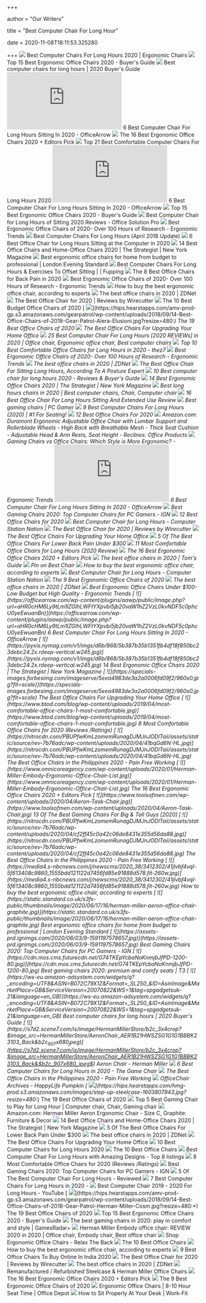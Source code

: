 +++
        
author = "Our Writers"
        
title = "Best Computer Chair For Long Hour"
        
date = 2020-11-08T18:11:53.325280
        
+++
[ ![](https://www.accessoriesadviser.com/wp-content/uploads/2020/02/Computer-Chair-1.png)](https://www.accessoriesadviser.com/wp-content/uploads/2020/02/Computer-Chair-1.png) Best Computer Chairs For Long Hours 2020 | Ergonomic Chairs
[ ![](https://www.republiclab.com/wp-content/uploads/2017/08/best-ergonomic-office-chairs-thumbnail.jpg)](https://www.republiclab.com/wp-content/uploads/2017/08/best-ergonomic-office-chairs-thumbnail.jpg) Top 15 Best Ergonomic Office Chairs 2020 - Buyer's Guide
[ ![](https://gadgets-reviews.com/images/wsscontent/articles/2020/01/Best-computer-chairs-for-long-hours.jpg)](https://gadgets-reviews.com/images/wsscontent/articles/2020/01/Best-computer-chairs-for-long-hours.jpg) Best computer chairs for long hours | 2020 Buyer's Guide
[ ![](https://officearrow.com/wp-content/plugins/aawp/public/image.php?url=aHR0cHM6Ly9tLm1lZGlhLWFtYXpvbi5jb20vaW1hZ2VzL0kvNDEtcFlFM1JXVEwuanBn)](https://officearrow.com/wp-content/plugins/aawp/public/image.php?url=aHR0cHM6Ly9tLm1lZGlhLWFtYXpvbi5jb20vaW1hZ2VzL0kvNDEtcFlFM1JXVEwuanBn) 6 Best Computer Chair For Long Hours Sitting In 2020 - OfficeArrow
[ ![](https://i.ytimg.com/vi/7YVTS6Yj4Co/maxresdefault.jpg)](https://i.ytimg.com/vi/7YVTS6Yj4Co/maxresdefault.jpg) The 16 Best Ergonomic Office Chairs 2020 + Editors Pick
[ ![](https://standingdesktopper.com/wp-content/uploads/2018/11/Serta-Comfortable-Executive-Office-Chair.jpeg)](https://standingdesktopper.com/wp-content/uploads/2018/11/Serta-Comfortable-Executive-Office-Chair.jpeg) Top 21 Best Comfortable Computer Chairs For Long Hours 2020
[ ![](https://officearrow.com/wp-content/plugins/aawp/public/image.php?url=aHR0cHM6Ly9tLm1lZGlhLWFtYXpvbi5jb20vaW1hZ2VzL0kvNDFqN3FpRWxEZEwuanBn)](https://officearrow.com/wp-content/plugins/aawp/public/image.php?url=aHR0cHM6Ly9tLm1lZGlhLWFtYXpvbi5jb20vaW1hZ2VzL0kvNDFqN3FpRWxEZEwuanBn) 6 Best Computer Chair For Long Hours Sitting In 2020 - OfficeArrow
[ ![](https://www.republiclab.com/wp-content/uploads/2017/08/best-office-chair-thumbnail-1024x576.jpg)](https://www.republiclab.com/wp-content/uploads/2017/08/best-office-chair-thumbnail-1024x576.jpg) Top 15 Best Ergonomic Office Chairs 2020 - Buyer's Guide
[ ![](https://officesolutionpro.com/wp-content/uploads/2020/02/Best-Computer-Chair-for-Long-Hours-of-Sitting-05-officesolutionpro.com_.jpg)](https://officesolutionpro.com/wp-content/uploads/2020/02/Best-Computer-Chair-for-Long-Hours-of-Sitting-05-officesolutionpro.com_.jpg) Best Computer Chair for Long Hours of Sitting 2020 Reviews - Office  Solution Pro
[ ![](http://ergonomictrends.com/wp-content/uploads/2019/01/Komene-Ergonomic-Office-Chair.jpg)](http://ergonomictrends.com/wp-content/uploads/2019/01/Komene-Ergonomic-Office-Chair.jpg) Best Ergonomic Office Chairs of 2020- Over 100 Hours of Research - Ergonomic  Trends
[ ![](https://www.workwithpleasure.com/wp-content/uploads/2018/01/the-best-computer-chair-for-long-hours-ranking.png)](https://www.workwithpleasure.com/wp-content/uploads/2018/01/the-best-computer-chair-for-long-hours-ranking.png)  Best Computer Chairs For Long Hours (April 2018 Update)
[ ![](https://officechairadvisor.com/wp-content/uploads/2019/08/best-long-hours-office-chair.png)](https://officechairadvisor.com/wp-content/uploads/2019/08/best-long-hours-office-chair.png) 6 Best Office Chair for Long Hours Sitting at the Computer in 2020
[ ![](https://pyxis.nymag.com/v1/imgs/fdc/3a6/86a7075e3525ef1c07994401e3cd530a78-amazon-basics-exec-chair.rsquare.w600.jpg)](https://pyxis.nymag.com/v1/imgs/fdc/3a6/86a7075e3525ef1c07994401e3cd530a78-amazon-basics-exec-chair.rsquare.w600.jpg) 14 Best Office Chairs and Home-Office Chairs 2020 | The Strategist | New  York Magazine
[ ![](https://static.standard.co.uk/s3fs-public/thumbnails/image/2020/06/19/10/office-chairs.jpg?w968)](https://static.standard.co.uk/s3fs-public/thumbnails/image/2020/06/19/10/office-chairs.jpg?w968) Best ergonomic office chairs for home from budget to professional | London  Evening Standard
[ ![](https://fupping.com/wp-content/uploads/2019/01/Serta-Mid-Back-Office-Chair.jpg)](https://fupping.com/wp-content/uploads/2019/01/Serta-Mid-Back-Office-Chair.jpg) Best Computer Chairs For Long Hours & Exercises To Offset Sitting | |  Fupping
[ ![](https://www.thebalancesmb.com/thmb/9U3S19mn6KmviCa9emPCfbqumE0=/640x640/smart/filters:no_upscale()/717tpSVhAvL._SL1001_-5b5f3e8a46e0fb0050e83f91.jpg)](https://www.thebalancesmb.com/thmb/9U3S19mn6KmviCa9emPCfbqumE0=/640x640/smart/filters:no_upscale()/717tpSVhAvL._SL1001_-5b5f3e8a46e0fb0050e83f91.jpg) The 8 Best Office Chairs for Back Pain in 2020
[ ![](http://ergonomictrends.com/wp-content/uploads/2018/06/herman-miller-embody-chair-review-2.jpg)](http://ergonomictrends.com/wp-content/uploads/2018/06/herman-miller-embody-chair-review-2.jpg) Best Ergonomic Office Chairs of 2020- Over 100 Hours of Research - Ergonomic  Trends
[ ![](https://media2.s-nbcnews.com/i/newscms/2020_25/3390893/ergonomic-office-chairs-kr-2x1-tease-200618_38008296185ce90fd52b401caf79df24.jpg)](https://media2.s-nbcnews.com/i/newscms/2020_25/3390893/ergonomic-office-chairs-kr-2x1-tease-200618_38008296185ce90fd52b401caf79df24.jpg) How to buy the best ergonomic office chair, according to experts
[ ![](https://zdnet4.cbsistatic.com/hub/i/2020/01/17/8231e246-714d-44bf-8b5e-bebdd66c1d83/office-chair-6.jpg)](https://zdnet4.cbsistatic.com/hub/i/2020/01/17/8231e246-714d-44bf-8b5e-bebdd66c1d83/office-chair-6.jpg) The best office chairs in 2020 | ZDNet
[ ![](https://d1b5h9psu9yexj.cloudfront.net/5707/Herman-Miller-Aeron_20180409-135854_full.jpg)](https://d1b5h9psu9yexj.cloudfront.net/5707/Herman-Miller-Aeron_20180409-135854_full.jpg) The Best Office Chair for 2020 | Reviews by Wirecutter
[ ![](https://www.thebalancesmb.com/thmb/32NtoHYiBK2h31vY8T2PcD6kgZQ=/1500x1500/smart/filters:no_upscale()/ModwayArticulateErgonomicMeshOfficeChairinBlack-5b21558bba61770037203394.jpg)](https://www.thebalancesmb.com/thmb/32NtoHYiBK2h31vY8T2PcD6kgZQ=/1500x1500/smart/filters:no_upscale()/ModwayArticulateErgonomicMeshOfficeChairinBlack-5b21558bba61770037203394.jpg) The 10 Best Budget Office Chairs of 2020
[ ![](https://hips.hearstapps.com/amv-prod-gp.s3.amazonaws.com/gearpatrol/wp-content/uploads/2018/09/14-Best-Office-Chairs-of-2018-Gear-Patrol-Alera-Elusioni.jpg?resize=480:*)](https://hips.hearstapps.com/amv-prod-gp.s3.amazonaws.com/gearpatrol/wp-content/uploads/2018/09/14-Best-Office-Chairs-of-2018-Gear-Patrol-Alera-Elusioni.jpg?resize=480:*) The 19 Best Office Chairs of 2020
[ ![](https://thumbor.forbes.com/thumbor/trim/0x0:1049x1192/fit-in/711x807/smart/https://specials-images.forbesimg.com/imageserve/5eea4c646ef66b0006115584/0x0.jpg)](https://thumbor.forbes.com/thumbor/trim/0x0:1049x1192/fit-in/711x807/smart/https://specials-images.forbesimg.com/imageserve/5eea4c646ef66b0006115584/0x0.jpg) The Best Office Chairs For Upgrading Your Home Office
[ ![](https://i.pinimg.com/originals/12/98/97/129897229303fd10cb3d8fea9badc25d.png)](https://i.pinimg.com/originals/12/98/97/129897229303fd10cb3d8fea9badc25d.png) 25 Best Computer Chair For Long Hours [2020 REVIEWs] in 2020 | Office chair,  Ergonomic office chair, Best computer chairs
[ ![](https://thez7.com/wp-content/uploads/2018/01/BestOffice-Ergonomic-PU-Leather-High-Back-Office-Chair-e1515899305538.jpg)](https://thez7.com/wp-content/uploads/2018/01/BestOffice-Ergonomic-PU-Leather-High-Back-Office-Chair-e1515899305538.jpg) Top 10 Best Comfortable Office Chairs for Long Hours in 2020 - thez7
[ ![](http://ergonomictrends.com/wp-content/uploads/2017/07/best-office-chairs-reviews-1.png)](http://ergonomictrends.com/wp-content/uploads/2017/07/best-office-chairs-reviews-1.png) Best Ergonomic Office Chairs of 2020- Over 100 Hours of Research - Ergonomic  Trends
[ ![](https://zdnet2.cbsistatic.com/hub/i/2020/01/17/5a3e28b6-25e0-42f9-841a-c92fd9e577c3/office-chair-5.jpg)](https://zdnet2.cbsistatic.com/hub/i/2020/01/17/5a3e28b6-25e0-42f9-841a-c92fd9e577c3/office-chair-5.jpg) The best office chairs in 2020 | ZDNet
[ ![](https://wholebodyrevolution.com/wp-content/uploads/2019/10/AdobeStock_113423452.jpeg)](https://wholebodyrevolution.com/wp-content/uploads/2019/10/AdobeStock_113423452.jpeg) The Best Office Chair For Sitting Long Hours, According To A Posture Expert
[ ![](https://chairsviews.com/wp-content/uploads/2020/03/best-comuter-chair-for-long-hour.jpg)](https://chairsviews.com/wp-content/uploads/2020/03/best-comuter-chair-for-long-hour.jpg) 10 Best computer chair for long hours 2020 - Reviews & Buyer's Guide
[ ![](https://pyxis.nymag.com/v1/imgs/cb6/eef/ae55a9214bd9b16662bf652899ba601d06-aeron-01-.rdeep-vertical.w245.jpg)](https://pyxis.nymag.com/v1/imgs/cb6/eef/ae55a9214bd9b16662bf652899ba601d06-aeron-01-.rdeep-vertical.w245.jpg) 14 Best Ergonomic Office Chairs 2020 | The Strategist | New York Magazine
[ ![](https://i.pinimg.com/originals/06/4e/fa/064efad8fc00a2426b3e1ad4f3515696.png)](https://i.pinimg.com/originals/06/4e/fa/064efad8fc00a2426b3e1ad4f3515696.png) Best long hours chairs in 2020 | Best computer chairs, Chair, Computer chair
[ ![](https://bestratedofficechair.com/wp-content/uploads/2015/06/Boss-Black-LeatherPlus-Executive-Chair.jpg)](https://bestratedofficechair.com/wp-content/uploads/2015/06/Boss-Black-LeatherPlus-Executive-Chair.jpg) 16 Best Office Chair For Long Hours Sitting And Extended Use Review
[ ![](https://cdn.mos.cms.futurecdn.net/eTsGaLnVkpozHC9CqhA6dK.jpg)](https://cdn.mos.cms.futurecdn.net/eTsGaLnVkpozHC9CqhA6dK.jpg) Best gaming chairs | PC Gamer
[ ![](https://www.leaphomeward.com/wp-content/uploads/2019/11/Embody-Chair1.jpg)](https://www.leaphomeward.com/wp-content/uploads/2019/11/Embody-Chair1.jpg) 9 Best Computer Chairs For Long Hours (2020) | #1 For Seating!
[ ![](https://www.btod.com/blog/wp-content/uploads/2019/10/best-office-chairs-2020-blog-header.jpg)](https://www.btod.com/blog/wp-content/uploads/2019/10/best-office-chairs-2020-blog-header.jpg) 12 Best Office Chairs For 2020
[ ![](https://images-na.ssl-images-amazon.com/images/I/412ty72GsyL._SR600%2C315_PIWhiteStrip%2CBottomLeft%2C0%2C35_PIStarRatingFOURANDHALF%2CBottomLeft%2C360%2C-6_SR600%2C315_ZA2%252C532%2C445%2C290%2C400%2C400%2CAmazonEmberBold%2C12%2C4%2C0%2C0%2C5_SCLZZZZZZZ_FMpng_BG255%2C255%2C255.jpg)](https://images-na.ssl-images-amazon.com/images/I/412ty72GsyL._SR600%2C315_PIWhiteStrip%2CBottomLeft%2C0%2C35_PIStarRatingFOURANDHALF%2CBottomLeft%2C360%2C-6_SR600%2C315_ZA2%252C532%2C445%2C290%2C400%2C400%2CAmazonEmberBold%2C12%2C4%2C0%2C0%2C5_SCLZZZZZZZ_FMpng_BG255%2C255%2C255.jpg) Amazon.com: Duramont Ergonomic Adjustable Office Chair with Lumbar Support  and Rollerblade Wheels - High Back with Breathable Mesh - Thick Seat  Cushion - Adjustable Head & Arm Rests, Seat Height - Reclines: Office  Products
[ ![](http://ergonomictrends.com/wp-content/uploads/2018/12/gaming-chair-vs-office-chair-ergonomics.jpg)](http://ergonomictrends.com/wp-content/uploads/2018/12/gaming-chair-vs-office-chair-ergonomics.jpg) Gaming Chairs vs Office Chairs: Which Style is More Ergonomic? - Ergonomic  Trends
[ ![](https://officearrow.com/wp-content/plugins/aawp/public/image.php?url=aHR0cHM6Ly9tLm1lZGlhLWFtYXpvbi5jb20vaW1hZ2VzL0kvNDE0dDJEbG1jNUwuanBn)](https://officearrow.com/wp-content/plugins/aawp/public/image.php?url=aHR0cHM6Ly9tLm1lZGlhLWFtYXpvbi5jb20vaW1hZ2VzL0kvNDE0dDJEbG1jNUwuanBn) 6 Best Computer Chair For Long Hours Sitting In 2020 - OfficeArrow
[ ![](https://oyster.ignimgs.com/wordpress/stg.ign.com/2019/06/Titan-2.jpg)](https://oyster.ignimgs.com/wordpress/stg.ign.com/2019/06/Titan-2.jpg) Best Gaming Chairs 2020: Top Computer Chairs for PC Gamers - IGN
[ ![](https://www.btod.com/blog/wp-content/uploads/2019/02/affirm.jpg)](https://www.btod.com/blog/wp-content/uploads/2019/02/affirm.jpg) 12 Best Office Chairs for 2020
[ ![](https://m.media-amazon.com/images/I/41P3ANvKhqL.jpg)](https://m.media-amazon.com/images/I/41P3ANvKhqL.jpg) Best Computer Chair for Long Hours - Computer Station Nation
[ ![](https://cdn.thewirecutter.com/wp-content/media/2020/09/officechairs-2048px-9607.jpg?auto=webp&crop=1.91:1&width=1200)](https://cdn.thewirecutter.com/wp-content/media/2020/09/officechairs-2048px-9607.jpg?auto=webp&crop=1.91:1&width=1200) The Best Office Chair for 2020 | Reviews by Wirecutter
[ ![](https://specials-images.forbesimg.com/imageserve/5f203fec18e24c071bd3f73e/960x0.jpg?fit=scale)](https://specials-images.forbesimg.com/imageserve/5f203fec18e24c071bd3f73e/960x0.jpg?fit=scale) The Best Office Chairs For Upgrading Your Home Office
[ ![](https://cdn.paindoctor.com/wp-content/uploads/2018/01/topsky-office-chair.jpg)](https://cdn.paindoctor.com/wp-content/uploads/2018/01/topsky-office-chair.jpg) 5 Of The Best Office Chairs For Lower Back Pain Under $300
[ ![](https://www.wellnessgrit.com/wp-content/uploads/2019/05/the-Steelcase-Gesture-246x300.jpg)](https://www.wellnessgrit.com/wp-content/uploads/2019/05/the-Steelcase-Gesture-246x300.jpg) 11 Most Comfortable Office Chairs for Long Hours (2020 Review)
[ ![](https://www.omnicoreagency.com/wp-content/uploads/2020/05/Autonomous-Ergo-Chair-2-List-2.jpg)](https://www.omnicoreagency.com/wp-content/uploads/2020/05/Autonomous-Ergo-Chair-2-List-2.jpg) The 16 Best Ergonomic Office Chairs 2020 + Editors Pick
[ ![](https://cdn.mos.cms.futurecdn.net/chg3AGHkpwVFcZeK26TKuA-1200-80.jpg)](https://cdn.mos.cms.futurecdn.net/chg3AGHkpwVFcZeK26TKuA-1200-80.jpg) The best office chairs in 2020 | Tom's Guide
[ ![](https://i.pinimg.com/originals/26/f0/72/26f07249b78df65dc01499d3928e16d9.jpg)](https://i.pinimg.com/originals/26/f0/72/26f07249b78df65dc01499d3928e16d9.jpg) Pin on Best Chair
[ ![](https://media3.s-nbcnews.com/j/newscms/2020_25/3390778/sola-lt-origin-jet-ra-5eeaa04b6087b_6707bb7603edfb764d9406f90a5bdbee.fit-720w.jpg)](https://media3.s-nbcnews.com/j/newscms/2020_25/3390778/sola-lt-origin-jet-ra-5eeaa04b6087b_6707bb7603edfb764d9406f90a5bdbee.fit-720w.jpg) How to buy the best ergonomic office chair, according to experts
[ ![](https://m.media-amazon.com/images/I/41RLo7L512L.jpg)](https://m.media-amazon.com/images/I/41RLo7L512L.jpg) Best Computer Chair for Long Hours - Computer Station Nation
[ ![](https://www.thespruce.com/thmb/-TZyNjYe9X5gmb6qiT_EEjPYhE8=/683x683/smart/filters:no_upscale()/ScreenShot2019-06-11at11.37.40AM-e3c3909c6da94f0d90e0ec7ed8c58ed1.png)](https://www.thespruce.com/thmb/-TZyNjYe9X5gmb6qiT_EEjPYhE8=/683x683/smart/filters:no_upscale()/ScreenShot2019-06-11at11.37.40AM-e3c3909c6da94f0d90e0ec7ed8c58ed1.png) The 9 Best Ergonomic Office Chairs of 2020
[ ![](https://zdnet2.cbsistatic.com/hub/i/2020/01/17/7c472d88-63f5-4226-953d-4af384526514/office-chair-9.jpg)](https://zdnet2.cbsistatic.com/hub/i/2020/01/17/7c472d88-63f5-4226-953d-4af384526514/office-chair-9.jpg) The best office chairs in 2020 | ZDNet
[ ![](http://ergonomictrends.com/wp-content/uploads/2018/04/best-ergonomic-office-chairs-under-100-reviews.jpg)](http://ergonomictrends.com/wp-content/uploads/2018/04/best-ergonomic-office-chairs-under-100-reviews.jpg) Best Ergonomic Office Chairs Under $100- Low Budget but High Quality -  Ergonomic Trends
[ ![](https://officearrow.com/wp-content/plugins/aawp/public/image.php?url=aHR0cHM6Ly9tLm1lZGlhLWFtYXpvbi5jb20vaW1hZ2VzL0kvNDF5c0phcU0yeEwuanBn)](https://officearrow.com/wp-content/plugins/aawp/public/image.php?url=aHR0cHM6Ly9tLm1lZGlhLWFtYXpvbi5jb20vaW1hZ2VzL0kvNDF5c0phcU0yeEwuanBn) 6 Best Computer Chair For Long Hours Sitting In 2020 - OfficeArrow
[ ![](https://pyxis.nymag.com/v1/imgs/d6b/868/5b387b35b1351fb4df18f850bc23debc24.2x.rdeep-vertical.w245.jpg)](https://pyxis.nymag.com/v1/imgs/d6b/868/5b387b35b1351fb4df18f850bc23debc24.2x.rdeep-vertical.w245.jpg) 14 Best Ergonomic Office Chairs 2020 | The Strategist | New York Magazine
[ ![](https://specials-images.forbesimg.com/imageserve/5eea4983de3a2a0006fd09f2/960x0.jpg?fit=scale)](https://specials-images.forbesimg.com/imageserve/5eea4983de3a2a0006fd09f2/960x0.jpg?fit=scale) The Best Office Chairs For Upgrading Your Home Office
[ ![](https://www.btod.com/blog/wp-content/uploads/2019/04/most-comfortable-office-chairs-1-most-comfortable.jpg)](https://www.btod.com/blog/wp-content/uploads/2019/04/most-comfortable-office-chairs-1-most-comfortable.jpg) 8 Most Comfortable Office Chairs for 2020 (Reviews /Ratings)
[ ![](https://nitrocdn.com/PBUPfwKmLzomemRunagDJMJnJODlTaii/assets/static/source/rev-7b76adc/wp-content/uploads/2020/04/41bqGd6N-HL.jpg)](https://nitrocdn.com/PBUPfwKmLzomemRunagDJMJnJODlTaii/assets/static/source/rev-7b76adc/wp-content/uploads/2020/04/41bqGd6N-HL.jpg) The Best Office Chairs in the Philippines 2020 - Pain Free Working
[ ![](https://www.omnicoreagency.com/wp-content/uploads/2020/01/Herman-Miller-Embody-Ergonomic-Office-Chair-List.jpg)](https://www.omnicoreagency.com/wp-content/uploads/2020/01/Herman-Miller-Embody-Ergonomic-Office-Chair-List.jpg) The 16 Best Ergonomic Office Chairs 2020 + Editors Pick
[ ![](https://www.toolsofmen.com/wp-content/uploads/2020/04/Aeron-Task-Chair.jpg)](https://www.toolsofmen.com/wp-content/uploads/2020/04/Aeron-Task-Chair.jpg) 13 Of The Best Gaming Chairs For Big & Tall Guys [2020]
[ ![](https://nitrocdn.com/PBUPfwKmLzomemRunagDJMJnJODlTaii/assets/static/source/rev-7b76adc/wp-content/uploads/2020/04/cf2ff45c0a42c06de8431e355d56da88.jpg)](https://nitrocdn.com/PBUPfwKmLzomemRunagDJMJnJODlTaii/assets/static/source/rev-7b76adc/wp-content/uploads/2020/04/cf2ff45c0a42c06de8431e355d56da88.jpg) The Best Office Chairs in the Philippines 2020 - Pain Free Working
[ ![](https://media4.s-nbcnews.com/j/newscms/2020_38/3412302/41jlvbf4vql-5f613408c9860_1555bdd121122d7456fd85e91888d578.fit-260w.jpg)](https://media4.s-nbcnews.com/j/newscms/2020_38/3412302/41jlvbf4vql-5f613408c9860_1555bdd121122d7456fd85e91888d578.fit-260w.jpg) How to buy the best ergonomic office chair, according to experts
[ ![](https://static.standard.co.uk/s3fs-public/thumbnails/image/2020/06/17/16/herman-miller-aeron-office-chair-graphite.jpg)](https://static.standard.co.uk/s3fs-public/thumbnails/image/2020/06/17/16/herman-miller-aeron-office-chair-graphite.jpg) Best ergonomic office chairs for home from budget to professional | London  Evening Standard
[ ![](https://assets-prd.ignimgs.com/2020/06/03/9-1591197578657.jpg)](https://assets-prd.ignimgs.com/2020/06/03/9-1591197578657.jpg) Best Gaming Chairs 2020: Top Computer Chairs for PC Gamers - IGN
[ ![](https://cdn.mos.cms.futurecdn.net/G74TKEpYcbaNoKnmjbJfPD-1200-80.jpg)](https://cdn.mos.cms.futurecdn.net/G74TKEpYcbaNoKnmjbJfPD-1200-80.jpg) Best gaming chairs 2020: premium and comfy seats | T3
[ ![](https://ws-eu.amazon-adsystem.com/widgets/q?_encoding=UTF8&ASIN=B072C79X1Z&Format=_SL250_&ID=AsinImage&MarketPlace=GB&ServiceVersion=20070822&WS=1&tag=spgadgetsuk-21&language=en_GB)](https://ws-eu.amazon-adsystem.com/widgets/q?_encoding=UTF8&ASIN=B072C79X1Z&Format=_SL250_&ID=AsinImage&MarketPlace=GB&ServiceVersion=20070822&WS=1&tag=spgadgetsuk-21&language=en_GB) Best computer chairs for long hours | 2020 Buyer's Guide
[ ![](https://s7d2.scene7.com/is/image/HermanMillerStore/b2c_3x4crop?$image_src=HermanMillerStore/AeronChair_AER1B21HWSZSG1G1G1BBBK23103_Back&$b2c_907x680_jpeg$)](https://s7d2.scene7.com/is/image/HermanMillerStore/b2c_3x4crop?$image_src=HermanMillerStore/AeronChair_AER1B21HWSZSG1G1G1BBBK23103_Back&$b2c_907x680_jpeg$) Aeron Chair - Herman Miller
[ ![](https://m.media-amazon.com/images/I/31gkdsu2DoL.jpg)](https://m.media-amazon.com/images/I/31gkdsu2DoL.jpg) 6 Best Computer Chairs for Long Hours in 2020 - The Game Chair
[ ![](https://nitrocdn.com/PBUPfwKmLzomemRunagDJMJnJODlTaii/assets/static/optimized/rev-7b76adc/wp-content/uploads/2020/04/Screen-Shot-2020-04-14-at-4.45.59-PM.png)](https://nitrocdn.com/PBUPfwKmLzomemRunagDJMJnJODlTaii/assets/static/optimized/rev-7b76adc/wp-content/uploads/2020/04/Screen-Shot-2020-04-14-at-4.45.59-PM.png) The Best Office Chairs in the Philippines 2020 - Pain Free Working
[ ![](http://www.happylifepk.com/blog/wp-content/uploads/2020/09/chair-for-long-hours-820x480.jpg)](http://www.happylifepk.com/blog/wp-content/uploads/2020/09/chair-for-long-hours-820x480.jpg) OfficeChair Archives - HappyLife Pumpkin
[ ![](https://hips.hearstapps.com/hmg-prod.s3.amazonaws.com/images/step-up-steelcase-1603807943.jpg?resize=480:*)](https://hips.hearstapps.com/hmg-prod.s3.amazonaws.com/images/step-up-steelcase-1603807943.jpg?resize=480:*) The 19 Best Office Chairs of 2020
[ ![](https://i.pinimg.com/474x/ec/ca/73/ecca73f5437a1a904fc095da445509c5.jpg)](https://i.pinimg.com/474x/ec/ca/73/ecca73f5437a1a904fc095da445509c5.jpg) Top 5 Best Gaming Chair to Play for Long Hour | Computer chair, Chair,  Gaming chair
[ ![](https://images-na.ssl-images-amazon.com/images/I/71VVk7m8aIL._AC_SX679_.jpg)](https://images-na.ssl-images-amazon.com/images/I/71VVk7m8aIL._AC_SX679_.jpg) Amazon.com: Herman Miller Aeron Ergonomic Chair - Size C, Graphite:  Furniture & Decor
[ ![](https://pyxis.nymag.com/v1/imgs/742/d01/1fcb82626ad99af52e83ff3361fff50c73-sadie-big-and-tall-office-computer-chair.2x.rsquare.w600.jpg)](https://pyxis.nymag.com/v1/imgs/742/d01/1fcb82626ad99af52e83ff3361fff50c73-sadie-big-and-tall-office-computer-chair.2x.rsquare.w600.jpg) 14 Best Office Chairs and Home-Office Chairs 2020 | The Strategist | New  York Magazine
[ ![](https://cdn.paindoctor.com/wp-content/uploads/2018/01/poly-bark-ergonomic-office-chair.jpg)](https://cdn.paindoctor.com/wp-content/uploads/2018/01/poly-bark-ergonomic-office-chair.jpg) 5 Of The Best Office Chairs For Lower Back Pain Under $300
[ ![](https://zdnet4.cbsistatic.com/hub/i/2020/01/17/c0ad1bc6-1ebd-44b4-a35b-3f8aae0e3b21/office-chair-4.jpg)](https://zdnet4.cbsistatic.com/hub/i/2020/01/17/c0ad1bc6-1ebd-44b4-a35b-3f8aae0e3b21/office-chair-4.jpg) The best office chairs in 2020 | ZDNet
[ ![](https://specials-images.forbesimg.com/imageserve/5eea485bdb3b680006a1e736/960x0.jpg?cropX1=0&cropX2=800&cropY1=233&cropY2=766)](https://specials-images.forbesimg.com/imageserve/5eea485bdb3b680006a1e736/960x0.jpg?cropX1=0&cropX2=800&cropY1=233&cropY2=766) The Best Office Chairs For Upgrading Your Home Office
[ ![](https://sortedforyou.com/wp-content/uploads/2018/12/5-1.png)](https://sortedforyou.com/wp-content/uploads/2018/12/5-1.png) 10 Best Computer Chairs for Long Hours 2020
[ ![](https://m.media-amazon.com/images/I/41TLzyj1TDL.jpg)](https://m.media-amazon.com/images/I/41TLzyj1TDL.jpg) The 10 Best Office Chairs
[ ![](https://southernafrican.news/wp-content/uploads/2020/07/ig_prd_ovw_embody_chairs_12.jpg.rendition.480.480.jpg)](https://southernafrican.news/wp-content/uploads/2020/07/ig_prd_ovw_embody_chairs_12.jpg.rendition.480.480.jpg) Best Computer Chair For Long Hours with Amazing Designs - Top 8 listings
[ ![](https://www.btod.com/blog/wp-content/uploads/2019/04/most-comfortable-office-chairs-2020-blog-header.jpg)](https://www.btod.com/blog/wp-content/uploads/2019/04/most-comfortable-office-chairs-2020-blog-header.jpg) 8 Most Comfortable Office Chairs for 2020 (Reviews /Ratings)
[ ![](https://assets-prd.ignimgs.com/2020/06/03/5-1591196419217.jpg)](https://assets-prd.ignimgs.com/2020/06/03/5-1591196419217.jpg) Best Gaming Chairs 2020: Top Computer Chairs for PC Gamers - IGN
[ ![](https://technicalustad.com/wp-content/uploads/2020/03/Best-Computer-Chair-For-Long-Hours-2-1.jpg)](https://technicalustad.com/wp-content/uploads/2020/03/Best-Computer-Chair-For-Long-Hours-2-1.jpg) 5 Of The Best Computer Chair For Long Hours - Reviewed 
[ ![](https://m.media-amazon.com/images/I/31OEFWNqLTL.jpg)](https://m.media-amazon.com/images/I/31OEFWNqLTL.jpg) 7 Best Computer Chairs For Long Hours in 2020 -
[ ![](https://i.ytimg.com/vi/0ljYaOA5ZOU/maxresdefault.jpg)](https://i.ytimg.com/vi/0ljYaOA5ZOU/maxresdefault.jpg) Best Computer Chair 2019 - 2020 For Long Hours - YouTube
[ ![](https://hips.hearstapps.com/amv-prod-gp.s3.amazonaws.com/gearpatrol/wp-content/uploads/2018/09/14-Best-Office-Chairs-of-2018-Gear-Patrol-Herman-Miller-Cosm.jpg?resize=480:*)](https://hips.hearstapps.com/amv-prod-gp.s3.amazonaws.com/gearpatrol/wp-content/uploads/2018/09/14-Best-Office-Chairs-of-2018-Gear-Patrol-Herman-Miller-Cosm.jpg?resize=480:*) The 19 Best Office Chairs of 2020
[ ![](https://www.republiclab.com/wp-content/uploads/2017/08/Leaders-Executive-Office-Chair.jpg)](https://www.republiclab.com/wp-content/uploads/2017/08/Leaders-Executive-Office-Chair.jpg) Top 15 Best Ergonomic Office Chairs 2020 - Buyer's Guide
[ ![](https://cdn.mos.cms.futurecdn.net/JhAv8G8wDXT8JNsSrq3Gvk.jpg)](https://cdn.mos.cms.futurecdn.net/JhAv8G8wDXT8JNsSrq3Gvk.jpg) The best gaming chairs in 2020: play in comfort and style | GamesRadar+
[ ![](https://i.pinimg.com/736x/49/53/f8/4953f8ca151ffbdde187d1c0a4b4c4c5.jpg)](https://i.pinimg.com/736x/49/53/f8/4953f8ca151ffbdde187d1c0a4b4c4c5.jpg) Herman Miller Embody office chair: REVIEW 2020 in 2020 | Office chair,  Embody chair, Best office chair
[ ![](https://cdn.shopify.com/s/files/1/0011/1273/5803/products/x1-black1_2_600x.jpg?v=1571610422)](https://cdn.shopify.com/s/files/1/0011/1273/5803/products/x1-black1_2_600x.jpg?v=1571610422) Shop Ergonomic Office Chairs - Relax The Back
[ ![](https://images-na.ssl-images-amazon.com/images/I/41xuf-7IBqL.jpg)](https://images-na.ssl-images-amazon.com/images/I/41xuf-7IBqL.jpg) The 10 Best Office Chairs
[ ![](https://media1.s-nbcnews.com/j/newscms/2020_25/3390781/saylchair-as1sa22pfn2bkbbbkbk3014-front-b2c-907x680-jpeg--5eeaa11f69fc0_562e2fab8e43dad3ee5bbc1d06ff3f74.fit-720w.jpg)](https://media1.s-nbcnews.com/j/newscms/2020_25/3390781/saylchair-as1sa22pfn2bkbbbkbk3014-front-b2c-907x680-jpeg--5eeaa11f69fc0_562e2fab8e43dad3ee5bbc1d06ff3f74.fit-720w.jpg) How to buy the best ergonomic office chair, according to experts
[ ![](https://homezene.com/wp-content/uploads/2020/01/Green-soul-chair.jpg)](https://homezene.com/wp-content/uploads/2020/01/Green-soul-chair.jpg) 9 Best Office Chairs To Buy Online In India 2020
[ ![](https://d1b5h9psu9yexj.cloudfront.net/25878/HON-Exposure_20180409-142502_full.jpg)](https://d1b5h9psu9yexj.cloudfront.net/25878/HON-Exposure_20180409-142502_full.jpg) The Best Office Chair for 2020 | Reviews by Wirecutter
[ ![](https://zdnet3.cbsistatic.com/hub/i/r/2020/01/17/531d930a-0a8b-46eb-a487-a58afd0860ca/resize/1200xauto/7b443568c82118a804d9b9af5fc31127/office-chair-1.jpg)](https://zdnet3.cbsistatic.com/hub/i/r/2020/01/17/531d930a-0a8b-46eb-a487-a58afd0860ca/resize/1200xauto/7b443568c82118a804d9b9af5fc31127/office-chair-1.jpg) The best office chairs in 2020 | ZDNet
[ ![](https://www.crandalloffice.com/wp-content/uploads/2020/10/Remanufactured-Steelcase-V1-Leap-Highback-0006-300x300.jpg)](https://www.crandalloffice.com/wp-content/uploads/2020/10/Remanufactured-Steelcase-V1-Leap-Highback-0006-300x300.jpg) Remanufactured / Refurbished Steelcase & Herman Miller Office Chairs
[ ![](https://www.omnicoreagency.com/wp-content/uploads/2020/01/Steelcase-Gesture-Chair-List.jpg)](https://www.omnicoreagency.com/wp-content/uploads/2020/01/Steelcase-Gesture-Chair-List.jpg) The 16 Best Ergonomic Office Chairs 2020 + Editors Pick
[ ![](https://www.thespruce.com/thmb/v4x6rTFJFesVhymDHDSrJ6zvFdc=/900x0/filters:no_upscale():max_bytes(150000):strip_icc()/ScreenShot2019-06-06at2.52.02PM-8888b4cb898546fc81149eedab641de6.png)](https://www.thespruce.com/thmb/v4x6rTFJFesVhymDHDSrJ6zvFdc=/900x0/filters:no_upscale():max_bytes(150000):strip_icc()/ScreenShot2019-06-06at2.52.02PM-8888b4cb898546fc81149eedab641de6.png) The 9 Best Ergonomic Office Chairs of 2020
[ ![](https://media.officedepot.com/images/t_search,f_auto/products/9046713/WorkPro-12000-Mesh-Series-Ergonomic-Mid)](https://media.officedepot.com/images/t_search,f_auto/products/9046713/WorkPro-12000-Mesh-Series-Ergonomic-Mid) Ergonomic Office Chairs | 8-10 Hour Seat Time | Office Depot
[ ![](https://assets.website-files.com/5876c7374691a7d805ce8d19/5aa15464efcfd20001628a17_shutterstock_524133304.jpg)](https://assets.website-files.com/5876c7374691a7d805ce8d19/5aa15464efcfd20001628a17_shutterstock_524133304.jpg) How to Sit Properly At Your Desk | Work-Fit
